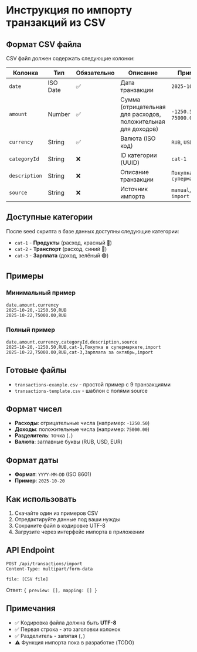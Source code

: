 # Инструкция по импорту транзакций из CSV

## Формат CSV файла

CSV файл должен содержать следующие колонки:

| Колонка       | Тип      | Обязательно | Описание                                                      | Пример                    |
| ------------- | -------- | ----------- | ------------------------------------------------------------- | ------------------------- |
| `date`        | ISO Date | ✅          | Дата транзакции                                               | `2025-10-20`              |
| `amount`      | Number   | ✅          | Сумма (отрицательная для расходов, положительная для доходов) | `-1250.50` или `75000.00` |
| `currency`    | String   | ✅          | Валюта (ISO код)                                              | `RUB`, `USD`, `EUR`       |
| `categoryId`  | String   | ❌          | ID категории (UUID)                                           | `cat-1`                   |
| `description` | String   | ❌          | Описание транзакции                                           | `Покупка в супермаркете`  |
| `source`      | String   | ❌          | Источник импорта                                              | `manual`, `import`        |

## Доступные категории

После seed скрипта в базе данных доступны следующие категории:

- `cat-1` - **Продукты** (расход, красный 🔴)
- `cat-2` - **Транспорт** (расход, синий 🔵)
- `cat-3` - **Зарплата** (доход, зелёный 🟢)

## Примеры

### Минимальный пример

```csv
date,amount,currency
2025-10-20,-1250.50,RUB
2025-10-22,75000.00,RUB
```

### Полный пример

```csv
date,amount,currency,categoryId,description,source
2025-10-20,-1250.50,RUB,cat-1,Покупка в супермаркете,import
2025-10-22,75000.00,RUB,cat-3,Зарплата за октябрь,import
```

## Готовые файлы

- `transactions-example.csv` - простой пример с 9 транзакциями
- `transactions-template.csv` - шаблон с полями source

## Формат чисел

- **Расходы**: отрицательные числа (например: `-1250.50`)
- **Доходы**: положительные числа (например: `75000.00`)
- **Разделитель**: точка (`.`)
- **Валюта**: заглавные буквы (RUB, USD, EUR)

## Формат даты

- **Формат**: `YYYY-MM-DD` (ISO 8601)
- **Пример**: `2025-10-20`

## Как использовать

1. Скачайте один из примеров CSV
2. Отредактируйте данные под ваши нужды
3. Сохраните файл в кодировке UTF-8
4. Загрузите через интерфейс импорта в приложении

## API Endpoint

```
POST /api/transactions/import
Content-Type: multipart/form-data

file: [CSV file]
```

Ответ: `{ preview: [], mapping: [] }`

## Примечания

- ✅ Кодировка файла должна быть **UTF-8**
- ✅ Первая строка - это заголовки колонок
- ✅ Разделитель - запятая (`,`)
- ⚠️ Функция импорта пока в разработке (TODO)
